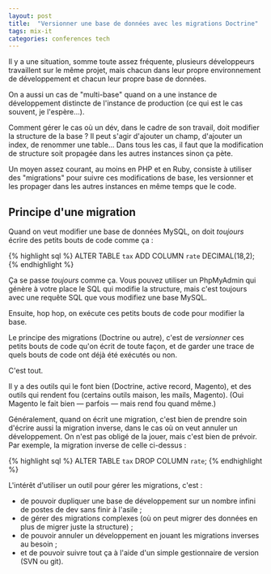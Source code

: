 ```yaml
---
layout: post
title:  "Versionner une base de données avec les migrations Doctrine"
tags: mix-it
categories: conferences tech
---
```


Il y a une situation, somme toute assez fréquente, plusieurs développeurs travaillent sur le même projet, mais chacun dans leur propre environnement de développement et chacun leur propre base de données.

On a aussi un cas de "multi-base" quand on a une instance de développement distincte de l'instance de production (ce qui est le cas souvent, je l'espère…).

Comment gérer le cas où un dév, dans le cadre de son travail, doit modifier la structure de la base ? Il peut s'agir d'ajouter un champ, d'ajouter un index, de renommer une table… Dans tous les cas, il faut que la modification de structure soit propagée dans les autres instances sinon ça pète.

Un moyen assez courant, au moins en PHP et en Ruby, consiste à utiliser des "migrations" pour suivre ces modifications de base, les versionner et les propager dans les autres instances en même temps que le code.

## Principe d'une migration

Quand on veut modifier une base de données MySQL, on doit _toujours_ écrire des petits bouts de code comme ça :

{% highlight sql %}
ALTER TABLE `tax` ADD COLUMN `rate` DECIMAL(18,2);
{% endhighlight %}

Ça se passe _toujours_ comme ça. Vous pouvez utiliser un PhpMyAdmin qui génère à votre place le SQL qui modifie la structure, mais c'est toujours avec une requête SQL que vous modifiez une base MySQL.

Ensuite, hop hop, on exécute ces petits bouts de code pour modifier la base.

Le principe des migrations (Doctrine ou autre), c'est de _versionner_ ces petits bouts de code qu'on écrit de toute façon, et de garder une trace de quels bouts de code ont déjà été exécutés ou non.

C'est tout.

Il y a des outils qui le font bien (Doctrine, active record, Magento), et des outils qui rendent fou (certains outils maison, les mails, Magento). (Oui Magento le fait bien — parfois — mais rend fou quand même.)

Généralement, quand on écrit une migration, c'est bien de prendre soin d'écrire aussi la migration inverse, dans le cas où on veut annuler un développement. On n'est pas obligé de la jouer, mais c'est bien de prévoir. Par exemple, la migration inverse de celle ci-dessus :

{% highlight sql %}
ALTER TABLE `tax` DROP COLUMN `rate`;
{% endhighlight %}

L'intérêt d'utiliser un outil pour gérer les migrations, c'est :

- de pouvoir dupliquer une base de développement sur un nombre infini de postes de dev sans finir à l'asile ;
- de gérer des migrations complexes (où on peut migrer des données en plus de migrer juste la structure) ;
- de pouvoir annuler un développement en jouant les migrations inverses au besoin ;
- et de pouvoir suivre tout ça à l'aide d'un simple gestionnaire de version (SVN ou git).


